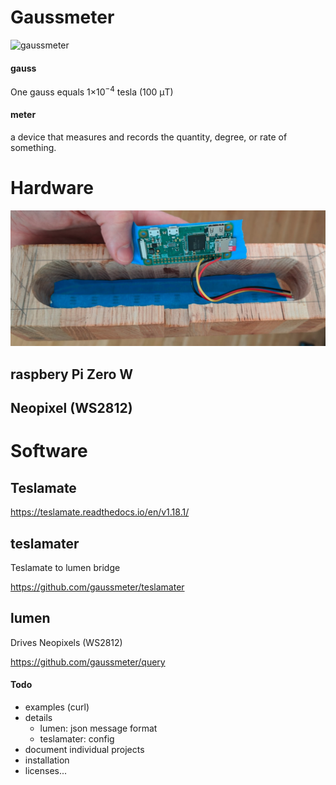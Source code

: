 
# Gaussmeter

![gaussmeter](gaussmeter.gif)

#### gauss
One gauss equals 1×10<sup>−4</sup> tesla (100 μT)

#### meter
a device that measures and records the quantity, degree, or rate of something.

# Hardware

![hardware](hardware.png)

## raspbery Pi Zero W

## Neopixel (WS2812)

# Software

## Teslamate

https://teslamate.readthedocs.io/en/v1.18.1/

## teslamater

Teslamate to lumen bridge

https://github.com/gaussmeter/teslamater

## lumen

Drives Neopixels (WS2812)

https://github.com/gaussmeter/query

#### Todo
- examples (curl)
- details
  - lumen: json message format
  - teslamater: config
- document individual projects
- installation
- licenses...


